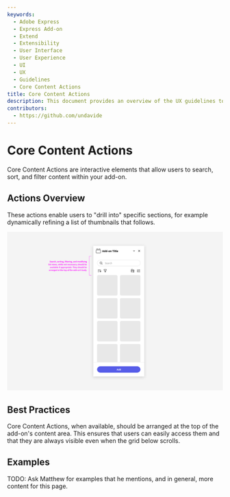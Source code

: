 ```yaml
---
keywords:
  - Adobe Express
  - Express Add-on 
  - Extend
  - Extensibility
  - User Interface
  - User Experience
  - UI
  - UX
  - Guidelines
  - Core Content Actions
title: Core Content Actions
description: This document provides an overview of the UX guidelines to follow when designing your Adobe Express add-on.
contributors:
  - https://github.com/undavide
---
```


# Core Content Actions

Core Content Actions are interactive elements that allow users to search, sort, and filter content within your add-on. 


## Actions Overview

These actions enable users to "drill into" specific sections, for example dynamically refining a list of thumbnails that follows.

![Core Content Actions](./img/core_actions.png)

## Best Practices

Core Content Actions, when available, should be arranged at the top of the add-on's content area. This ensures that users can easily access them and that they are always visible even when the grid below scrolls.

## Examples

TODO: Ask Matthew for examples that he mentions, and in general, more content for this page.